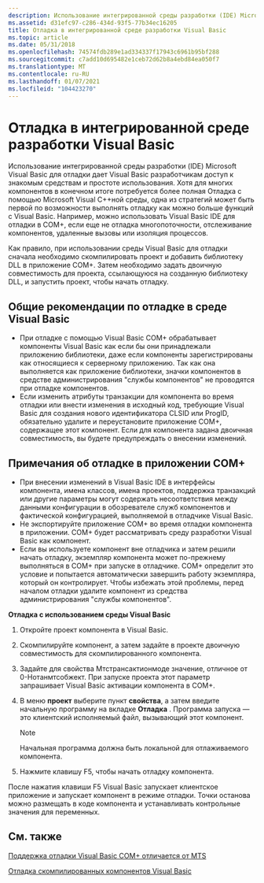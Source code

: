 ```yaml
---
description: Использование интегрированной среды разработки (IDE) Microsoft Visual Basic для отладки дает Visual Basic разработчикам доступ к знакомым средствам и простоте использования.
ms.assetid: d31efc97-c286-434d-93f5-77b34ec16205
title: Отладка в интегрированной среде разработки Visual Basic
ms.topic: article
ms.date: 05/31/2018
ms.openlocfilehash: 74574fdb289e1ad334337f17943c6961b95bf288
ms.sourcegitcommit: c7add10d695482e1ceb72d62b8a4ebd84ea050f7
ms.translationtype: MT
ms.contentlocale: ru-RU
ms.lasthandoff: 01/07/2021
ms.locfileid: "104423270"
---
```

# <a name="debugging-in-the-visual-basic-ide"></a>Отладка в интегрированной среде разработки Visual Basic

Использование интегрированной среды разработки (IDE) Microsoft Visual Basic для отладки дает Visual Basic разработчикам доступ к знакомым средствам и простоте использования. Хотя для многих компонентов в конечном итоге потребуется более полная Отладка с помощью Microsoft Visual C++ной среды, одна из стратегий может быть первой по возможности выполнять отладку как можно больше функций с Visual Basic. Например, можно использовать Visual Basic IDE для отладки в COM+, если еще не отладка многопоточности, отслеживание компонентов, удаленные вызовы или изоляция процессов.

Как правило, при использовании среды Visual Basic для отладки сначала необходимо скомпилировать проект и добавить библиотеку DLL в приложение COM+. Затем необходимо задать двоичную совместимость для проекта, ссылающуюся на созданную библиотеку DLL, и запустить проект, чтобы начать отладку.

## <a name="general-guidelines-for-debugging-in-the-visual-basic-environment"></a>Общие рекомендации по отладке в среде Visual Basic

-   При отладке с помощью Visual Basic COM+ обрабатывает компоненты Visual Basic как если бы они принадлежали приложению библиотеки, даже если компоненты зарегистрированы как относящиеся к серверному приложению. Так как она выполняется как приложение библиотеки, значки компонентов в средстве администрирования "службы компонентов" не проводятся при отладке компонентов.
-   Если изменить атрибуты транзакции для компонента во время отладки или внести изменения в исходный код, требующие Visual Basic для создания нового идентификатора CLSID или ProgID, обязательно удалите и переустановите приложение COM+, содержащее этот компонент. Если для компонента задана двоичная совместимость, вы будете предупреждать о внесении изменений.

## <a name="notes-on-debugging-within-a-com-application"></a>Примечания об отладке в приложении COM+

-   При внесении изменений в Visual Basic IDE в интерфейсы компонента, имена классов, имена проектов, поддержка транзакций или другие параметры могут содержать несоответствия между данными конфигурации в обозревателе служб компонентов и фактической конфигурацией, выполняемой в отладчике Visual Basic.
-   Не экспортируйте приложение COM+ во время отладки компонента в приложении. COM+ будет рассматривать среду разработки Visual Basic как компонент.
-   Если вы используете компонент вне отладчика и затем решили начать отладку, экземпляр компонента может по-прежнему выполняться в COM+ при запуске в отладчике. COM+ определит это условие и попытается автоматически завершить работу экземпляра, который он контролирует. Чтобы избежать этой проблемы, перед началом отладки удалите компонент из средства администрирования "службы компонентов".

**Отладка с использованием среды Visual Basic**

1.  Откройте проект компонента в Visual Basic.

2.  Скомпилируйте компонент, а затем задайте в проекте двоичную совместимость для скомпилированного компонента.

3.  Задайте для свойства Мтстрансактионмоде значение, отличное от 0-Нотанмтсобжект. При запуске проекта этот параметр запрашивает Visual Basic активации компонента в COM+.

4.  В меню **проект** выберите пункт **свойства**, а затем введите начальную программу на вкладке **Отладка** . Программа запуска — это клиентский исполняемый файл, вызывающий этот компонент.

    > [!Note]  
    > Начальная программа должна быть локальной для отлаживаемого компонента.

     

5.  Нажмите клавишу F5, чтобы начать отладку компонента.

После нажатия клавиши F5 Visual Basic запускает клиентское приложение и запускает компонент в режиме отладки. Точки останова можно размещать в коде компонента и устанавливать контрольные значения для переменных.

## <a name="related-topics"></a>См. также

<dl> <dt>

[Поддержка отладки Visual Basic COM+ отличается от MTS](com--visual-basic-debugging-support-contrasted-with-mts.md)
</dt> <dt>

[Отладка скомпилированных компонентов Visual Basic](debugging-compiled-visual-basic-components.md)
</dt> </dl>

 

 



